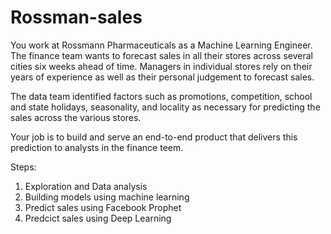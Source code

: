 # Rossman-sales
You work at Rossmann Pharmaceuticals as a Machine Learning Engineer. The finance team
wants to forecast sales in all their stores across several cities six weeks ahead of time.
Managers in individual stores rely on their years of experience as well as their personal
judgement to forecast sales.


The data team identified factors such as promotions, competition, school and state holidays,
seasonality, and locality as necessary for predicting the sales across the various stores.

Your job is to build and serve an end-to-end product that delivers this prediction to analysts
in the finance teem.

Steps:
1. Exploration and Data analysis
2. Building models using machine learning 
3. Predict sales using Facebook Prophet 
4. Predcict sales using Deep Learning
